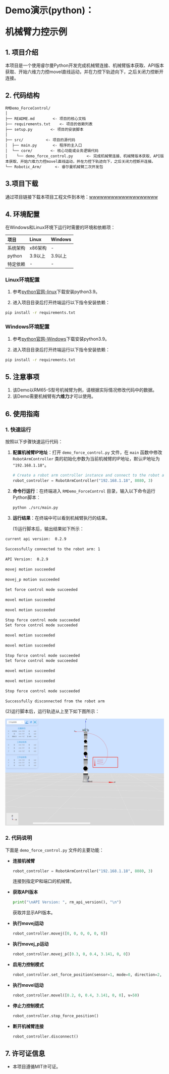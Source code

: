# <p class="hidden">Demo演示(python)：</p>机械臂力控示例

## 1. 项目介绍

本项目是一个使用睿尔曼Python开发完成机械臂连接、机械臂版本获取、API版本获取、开始六维力力控movel直线运动，并在力控下轨迹向下，之后关闭力控断开连接。

## 2. 代码结构

```
RMDemo_ForceControl/
│
├── README.md        <- 项目的核心文档
├── requirements.txt    <- 项目的依赖列表
├── setup.py        <- 项目的安装脚本
│
├── src/          <- 项目的源代码
│  ├── main.py       <- 程序的主入口
│  └── core/        <- 核心功能或业务逻辑代码
│    └── demo_force_control.py      <- 完成机械臂连接、机械臂版本获取、API版本获取、开始六维力力控movel直线运动，并在力控下轨迹向下，之后关闭力控断开连接。
└── Robotic_Arm/      <- 睿尔曼机械臂二次开发包
```

## 3.项目下载

通过项目链接下载本项目工程文件到本地：[wwwwwwwwwwwwwwwwwww]()

## 4. 环境配置

在Windows和Linux环境下运行时需要的环境和依赖项：

| 项目         | Linux     | Windows   |
| :--          | :--       | :--       |
| 系统架构     | x86架构   | -         |
| python       | 3.9以上   | 3.9以上   |
| 特定依赖     | -         | -         |

### Linux环境配置

   1. 参考[python官网-linux](https://www.python.org/downloads/source/)下载安装python3.9。

   2. 进入项目目录后打开终端运行以下指令安装依赖：

```bash
pip install -r requirements.txt
```

### Windows环境配置

   1. 参考[python官网-Windows](https://www.python.org/downloads/windows/)下载安装python3.9。

   2. 进入项目目录后打开终端运行以下指令安装依赖：

```bash
pip install -r requirements.txt
```

## **5. 注意事项**

1. 该Demo以RM65-S型号机械臂为例，请根据实际情况修改代码中的数据。
2. 该Demo需要机械臂有**六维力**才可以使用。

## 6. 使用指南

### 1. 快速运行

按照以下步骤快速运行代码：

1. **配置机械臂IP地址**：打开 `demo_force_control.py` 文件，在 `main` 函数中修改 `RobotArmController` 类的初始化参数为当前机械臂的IP地址，默认IP地址为 `"192.168.1.18"`。

    ```python
    # Create a robot arm controller instance and connect to the robot arm
    robot_controller = RobotArmController("192.168.1.18", 8080, 3)
    ```

2. **命令行运行**：在终端进入 `RMDemo_ForceControl` 目录，输入以下命令运行Python脚本：

    ```bash
    python ./src/main.py
    ```
   
3. **运行结果**：在终端中可以看到机械臂执行的结果。

    (1)运行脚本后，输出结果如下所示：

```
current api version:  0.2.9

Successfully connected to the robot arm: 1

API Version:  0.2.9 

movej motion succeeded

movej_p motion succeeded

Set force control mode succeeded

movel motion succeeded

movel motion succeeded

Stop force control mode succeeded
Set force control mode succeeded

movel motion succeeded

movel motion succeeded

Stop force control mode succeeded
Set force control mode succeeded

movel motion succeeded

movel motion succeeded

Stop force control mode succeeded

Successfully disconnected from the robot arm
```

   (2)运行脚本后，运行轨迹从上至下如下图所示：

![ForceControl_trajectory](ForceControl_trajectory.png)

### 2. 代码说明

下面是 `demo_force_control.py` 文件的主要功能：

- **连接机械臂**

    ```python
    robot_controller = RobotArmController("192.168.1.18", 8080, 3)
    ```

    连接到指定IP和端口的机械臂。

- **获取API版本**

    ```python
    print("\nAPI Version: ", rm_api_version(), "\n")
    ```

    获取并显示API版本。

- **执行movej运动**

    ```python
    robot_controller.movej([0, 0, 0, 0, 0, 0])
    ```

- **执行movej_p运动**

    ```python
    robot_controller.movej_p([0.3, 0, 0.4, 3.141, 0, 0])
    ```

- **启用力控制模式**

    ```python
    robot_controller.set_force_position(sensor=1, mode=0, direction=2, force=-5)
    ```

- **执行movel运动**

    ```python
    robot_controller.movel([0.2, 0, 0.4, 3.141, 0, 0], v=50)
    ```

- **停止力控制模式**

    ```python
    robot_controller.stop_force_position()
    ```

- **断开机械臂连接**

    ```python
    robot_controller.disconnect()
    ```


## 7. 许可证信息

- 本项目遵循MIT许可证。
